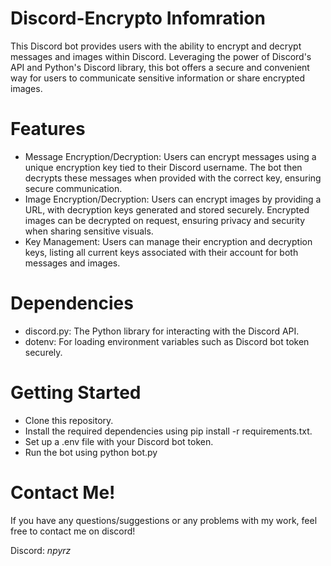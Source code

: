 # Discord-Encrypto Infomration
This Discord bot provides users with the ability to encrypt and decrypt messages and images within Discord. Leveraging the power of Discord's API and Python's Discord library, this bot offers a secure and convenient way for users to communicate sensitive information or share encrypted images.

# Features 
- Message Encryption/Decryption: Users can encrypt messages using a unique encryption key tied to their Discord username. The bot then decrypts these messages when provided with the correct key, ensuring secure communication.
- Image Encryption/Decryption: Users can encrypt images by providing a URL, with decryption keys generated and stored securely. Encrypted images can be decrypted on request, ensuring privacy and security when sharing sensitive visuals.
- Key Management: Users can manage their encryption and decryption keys, listing all current keys associated with their account for both messages and images.

# Dependencies 
- discord.py: The Python library for interacting with the Discord API.
- dotenv: For loading environment variables such as Discord bot token securely.

# Getting Started
- Clone this repository.
- Install the required dependencies using pip install -r requirements.txt.
- Set up a .env file with your Discord bot token.
- Run the bot using python bot.py

# Contact Me!
 If you have any questions/suggestions or any problems with my work, feel free to contact me on discord!
 
  Discord: *npyrz*
